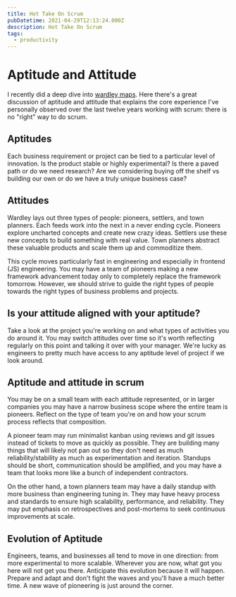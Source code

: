```yaml
---
title: Hot Take On Scrum
pubDatetime: 2021-04-29T12:13:24.000Z
description: Hot Take On Scrum
tags:
  - productivity
---
```


# Aptitude and Attitude

I recently did a deep dive into
[wardley maps](https://medium.com/wardleymaps/doctrine-8bb0015688e5). Here there's a great
discussion of aptitude and attitude that explains the core experience I've personally observed over
the last twelve years working with scrum: there is no "right" way to do scrum.

## Aptitudes

Each business requirement or project can be tied to a particular level of innovation. Is the product
stable or highly experimental? Is there a paved path or do we need research? Are we considering
buying off the shelf vs building our own or do we have a truly unique business case?

## Attitudes

Wardley lays out three types of people: pioneers, settlers, and town planners. Each feeds work into
the next in a never ending cycle. Pioneers explore uncharted concepts and create new crazy ideas.
Settlers use these new concepts to build something with real value. Town planners abstract these
valuable products and scale them up and commoditize them.

This cycle moves particularly fast in engineering and especially in frontend (JS) engineering. You
may have a team of pioneers making a new framework advancement today only to completely replace the
framework tomorrow. However, we should strive to guide the right types of people towards the right
types of business problems and projects.

## Is your attitude aligned with your aptitude?

Take a look at the project you're working on and what types of activities you do around it. You may
switch attitudes over time so it's worth reflecting regularly on this point and talking it over with
your manager. We're lucky as engineers to pretty much have access to any aptitude level of project
if we look around.

## Aptitude and attitude in scrum

You may be on a small team with each attitude represented, or in larger companies you may have a
narrow business scope where the entire team is pioneers. Reflect on the type of team you're on and
how your scrum process reflects that composition.

A pioneer team may run minimalist kanban using reviews and git issues instead of tickets to move as
quickly as possible. They are building many things that will likely not pan out so they don't need
as much reliability/stability as much as experimentation and iteration. Standups should be short,
communication should be amplified, and you may have a team that looks more like a bunch of
independent contractors.

On the other hand, a town planners team may have a daily standup with more business than engineering
tuning in. They may have heavy process and standards to ensure high scalability, performance, and
reliability. They may put emphasis on retrospectives and post-mortems to seek continuous
improvements at scale.

## Evolution of Aptitude

Engineers, teams, and businesses all tend to move in one direction: from more experimental to more
scalable. Wherever you are now, what got you here will not get you there. Anticipate this evolution
because it will happen. Prepare and adapt and don't fight the waves and you'll have a much better
time. A new wave of pioneering is just around the corner.

